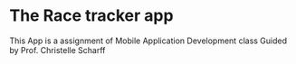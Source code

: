 # The Race tracker app

This App is a assignment of Mobile Application Development class Guided by Prof. Christelle Scharff

